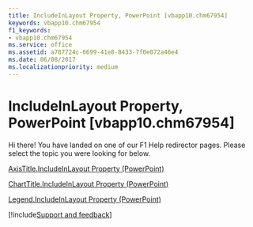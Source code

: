 ```yaml
---
title: IncludeInLayout Property, PowerPoint [vbapp10.chm67954]
keywords: vbapp10.chm67954
f1_keywords:
- vbapp10.chm67954
ms.service: office
ms.assetid: a787724c-0699-41e8-8433-7f0e072a46e4
ms.date: 06/08/2017
ms.localizationpriority: medium
---
```



# IncludeInLayout Property, PowerPoint [vbapp10.chm67954]

Hi there! You have landed on one of our F1 Help redirector pages. Please select the topic you were looking for below.

[AxisTitle.IncludeInLayout Property (PowerPoint)](https://msdn.microsoft.com/library/09aa3c00-1484-c74c-5a96-2e928155e19d%28Office.15%29.aspx)

[ChartTitle.IncludeInLayout Property (PowerPoint)](https://msdn.microsoft.com/library/d4942d3e-1c58-c3b5-c291-64bf64300f9e%28Office.15%29.aspx)

[Legend.IncludeInLayout Property (PowerPoint)](https://msdn.microsoft.com/library/2e14a6e0-923b-d383-2e40-dfa17f95df92%28Office.15%29.aspx)

[!include[Support and feedback](~/includes/feedback-boilerplate.md)]